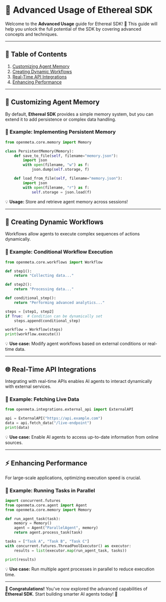 # 🔬 Advanced Usage of Ethereal SDK

Welcome to the **Advanced Usage** guide for Ethereal SDK! 🚀 This guide will help you unlock the full potential of the SDK by covering advanced concepts and techniques.

---

## 📌 Table of Contents
1. [Customizing Agent Memory](#customizing-agent-memory)
2. [Creating Dynamic Workflows](#creating-dynamic-workflows)
3. [Real-Time API Integrations](#real-time-api-integrations)
4. [Enhancing Performance](#enhancing-performance)

---

## 🧠 Customizing Agent Memory
By default, **Ethereal SDK** provides a simple memory system, but you can extend it to add persistence or complex data handling.

### 🔹 Example: Implementing Persistent Memory
```python
from openmeta.core.memory import Memory

class PersistentMemory(Memory):
    def save_to_file(self, filename="memory.json"):
        import json
        with open(filename, "w") as f:
            json.dump(self.storage, f)

    def load_from_file(self, filename="memory.json"):
        import json
        with open(filename, "r") as f:
            self.storage = json.load(f)
```
💡 **Usage:** Store and retrieve agent memory across sessions!

---

## 🔄 Creating Dynamic Workflows
Workflows allow agents to execute complex sequences of actions dynamically.

### 🔹 Example: Conditional Workflow Execution
```python
from openmeta.core.workflows import Workflow

def step1():
    return "Collecting data..."

def step2():
    return "Processing data..."

def conditional_step():
    return "Performing advanced analytics..."

steps = [step1, step2]
if True:  # Condition can be dynamically set
    steps.append(conditional_step)

workflow = Workflow(steps)
print(workflow.execute())
```
💡 **Use case:** Modify agent workflows based on external conditions or real-time data.

---

## 🌐 Real-Time API Integrations
Integrating with real-time APIs enables AI agents to interact dynamically with external services.

### 🔹 Example: Fetching Live Data
```python
from openmeta.integrations.external_api import ExternalAPI

api = ExternalAPI("https://api.example.com")
data = api.fetch_data("/live-endpoint")
print(data)
```
💡 **Use case:** Enable AI agents to access up-to-date information from online sources.

---

## ⚡ Enhancing Performance
For large-scale applications, optimizing execution speed is crucial. 

### 🔹 Example: Running Tasks in Parallel
```python
import concurrent.futures
from openmeta.core.agent import Agent
from openmeta.core.memory import Memory

def run_agent_task(task):
    memory = Memory()
    agent = Agent("ParallelAgent", memory)
    return agent.process_task(task)

tasks = ["Task A", "Task B", "Task C"]
with concurrent.futures.ThreadPoolExecutor() as executor:
    results = list(executor.map(run_agent_task, tasks))

print(results)
```
💡 **Use case:** Run multiple agent processes in parallel to reduce execution time.

---

🚀 **Congratulations!** You've now explored the advanced capabilities of **Ethereal SDK**. Start building smarter AI agents today! 🎉
